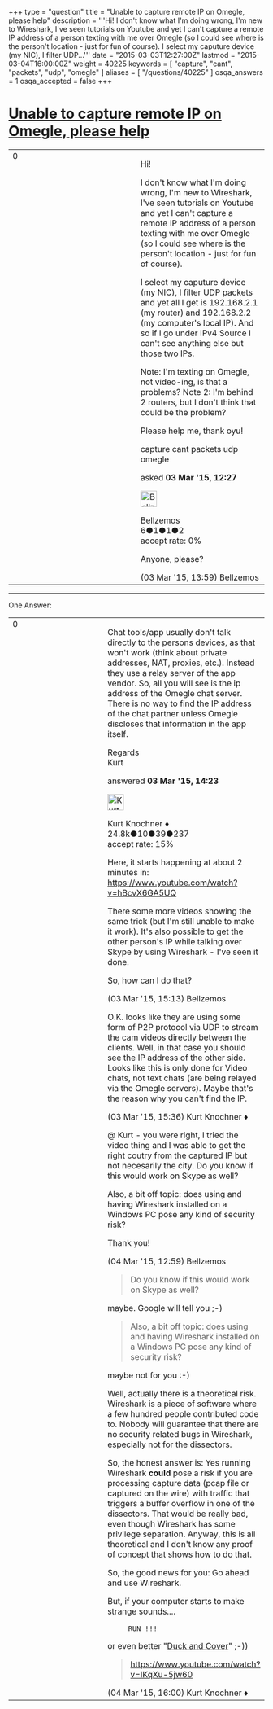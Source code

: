 +++
type = "question"
title = "Unable to capture remote IP on Omegle, please help"
description = '''Hi! I don&#x27;t know what I&#x27;m doing wrong, I&#x27;m new to Wireshark, I&#x27;ve seen tutorials on Youtube and yet I can&#x27;t capture a remote IP address of a person texting with me over Omegle (so I could see where is the person&#x27;t location - just for fun of course). I select my caputure device (my NIC), I filter UDP...'''
date = "2015-03-03T12:27:00Z"
lastmod = "2015-03-04T16:00:00Z"
weight = 40225
keywords = [ "capture", "cant", "packets", "udp", "omegle" ]
aliases = [ "/questions/40225" ]
osqa_answers = 1
osqa_accepted = false
+++

<div class="headNormal">

# [Unable to capture remote IP on Omegle, please help](/questions/40225/unable-to-capture-remote-ip-on-omegle-please-help)

</div>

<div id="main-body">

<div id="askform">

<table id="question-table" style="width:100%;"><colgroup><col style="width: 50%" /><col style="width: 50%" /></colgroup><tbody><tr class="odd"><td style="width: 30px; vertical-align: top"><div class="vote-buttons"><span id="post-40225-upvote" class="ajax-command post-vote up" rel="nofollow" title="I like this post (click again to cancel)"> </span><div id="post-40225-score" class="post-score" title="current number of votes">0</div><span id="post-40225-downvote" class="ajax-command post-vote down" rel="nofollow" title="I dont like this post (click again to cancel)"> </span> <span id="favorite-mark" class="ajax-command favorite-mark" rel="nofollow" title="mark/unmark this question as favorite (click again to cancel)"> </span><div id="favorite-count" class="favorite-count"></div></div></td><td><div id="item-right"><div class="question-body"><p>Hi!</p><p>I don't know what I'm doing wrong, I'm new to Wireshark, I've seen tutorials on Youtube and yet I can't capture a remote IP address of a person texting with me over Omegle (so I could see where is the person't location - just for fun of course).</p><p>I select my caputure device (my NIC), I filter UDP packets and yet all I get is 192.168.2.1 (my router) and 192.168.2.2 (my computer's local IP). And so if I go under IPv4 Source I can't see anything else but those two IPs.</p><p>Note: I'm texting on Omegle, not video-ing, is that a problems? Note 2: I'm behind 2 routers, but I don't think that could be the problem?</p><p>Please help me, thank oyu!</p></div><div id="question-tags" class="tags-container tags"><span class="post-tag tag-link-capture" rel="tag" title="see questions tagged &#39;capture&#39;">capture</span> <span class="post-tag tag-link-cant" rel="tag" title="see questions tagged &#39;cant&#39;">cant</span> <span class="post-tag tag-link-packets" rel="tag" title="see questions tagged &#39;packets&#39;">packets</span> <span class="post-tag tag-link-udp" rel="tag" title="see questions tagged &#39;udp&#39;">udp</span> <span class="post-tag tag-link-omegle" rel="tag" title="see questions tagged &#39;omegle&#39;">omegle</span></div><div id="question-controls" class="post-controls"></div><div class="post-update-info-container"><div class="post-update-info post-update-info-user"><p>asked <strong>03 Mar '15, 12:27</strong></p><img src="https://secure.gravatar.com/avatar/b8799db0617a43c40eea12c727879309?s=32&amp;d=identicon&amp;r=g" class="gravatar" width="32" height="32" alt="Bellzemos&#39;s gravatar image" /><p><span>Bellzemos</span><br />
<span class="score" title="6 reputation points">6</span><span title="1 badges"><span class="badge1">●</span><span class="badgecount">1</span></span><span title="1 badges"><span class="silver">●</span><span class="badgecount">1</span></span><span title="2 badges"><span class="bronze">●</span><span class="badgecount">2</span></span><br />
<span class="accept_rate" title="Rate of the user&#39;s accepted answers">accept rate:</span> <span title="Bellzemos has no accepted answers">0%</span></p></div></div><div id="comments-container-40225" class="comments-container"><span id="40229"></span><div id="comment-40229" class="comment"><div id="post-40229-score" class="comment-score"></div><div class="comment-text"><p>Anyone, please?</p></div><div id="comment-40229-info" class="comment-info"><span class="comment-age">(03 Mar '15, 13:59)</span> <span class="comment-user userinfo">Bellzemos</span></div></div></div><div id="comment-tools-40225" class="comment-tools"></div><div class="clear"></div><div id="comment-40225-form-container" class="comment-form-container"></div><div class="clear"></div></div></td></tr></tbody></table>

------------------------------------------------------------------------

<div class="tabBar">

<span id="sort-top"></span>

<div class="headQuestions">

One Answer:

</div>

</div>

<span id="40231"></span>

<div id="answer-container-40231" class="answer">

<table style="width:100%;"><colgroup><col style="width: 50%" /><col style="width: 50%" /></colgroup><tbody><tr class="odd"><td style="width: 30px; vertical-align: top"><div class="vote-buttons"><span id="post-40231-upvote" class="ajax-command post-vote up" rel="nofollow" title="I like this post (click again to cancel)"> </span><div id="post-40231-score" class="post-score" title="current number of votes">0</div><span id="post-40231-downvote" class="ajax-command post-vote down" rel="nofollow" title="I dont like this post (click again to cancel)"> </span></div></td><td><div class="item-right"><div class="answer-body"><p>Chat tools/app usually don't talk directly to the persons devices, as that won't work (think about private addresses, NAT, proxies, etc.). Instead they use a relay server of the app vendor. So, all you will see is the ip address of the Omegle chat server. There is no way to find the IP address of the chat partner unless Omegle discloses that information in the app itself.</p><p>Regards<br />
Kurt</p></div><div class="answer-controls post-controls"></div><div class="post-update-info-container"><div class="post-update-info post-update-info-user"><p>answered <strong>03 Mar '15, 14:23</strong></p><img src="https://secure.gravatar.com/avatar/23b7bf5b13bc2c98b2e8aa9869ca5d75?s=32&amp;d=identicon&amp;r=g" class="gravatar" width="32" height="32" alt="Kurt%20Knochner&#39;s gravatar image" /><p><span>Kurt Knochner ♦</span><br />
<span class="score" title="24767 reputation points"><span>24.8k</span></span><span title="10 badges"><span class="badge1">●</span><span class="badgecount">10</span></span><span title="39 badges"><span class="silver">●</span><span class="badgecount">39</span></span><span title="237 badges"><span class="bronze">●</span><span class="badgecount">237</span></span><br />
<span class="accept_rate" title="Rate of the user&#39;s accepted answers">accept rate:</span> <span title="Kurt Knochner has 344 accepted answers">15%</span> </br></p></div></div><div id="comments-container-40231" class="comments-container"><span id="40236"></span><div id="comment-40236" class="comment"><div id="post-40236-score" class="comment-score"></div><div class="comment-text"><p>Here, it starts happening at about 2 minutes in: <a href="https://www.youtube.com/watch?v=hBcvX6GA5UQ">https://www.youtube.com/watch?v=hBcvX6GA5UQ</a></p><p>There some more videos showing the same trick (but I'm still unable to make it work). It's also possible to get the other person's IP while talking over Skype by using Wireshark - I've seen it done.</p><p>So, how can I do that?</p></div><div id="comment-40236-info" class="comment-info"><span class="comment-age">(03 Mar '15, 15:13)</span> <span class="comment-user userinfo">Bellzemos</span></div></div><span id="40237"></span><div id="comment-40237" class="comment"><div id="post-40237-score" class="comment-score"></div><div class="comment-text"><p>O.K. looks like they are using some form of P2P protocol via UDP to stream the cam videos directly between the clients. Well, in that case you should see the IP address of the other side. Looks like this is only done for Video chats, not text chats (are being relayed via the Omegle servers). Maybe that's the reason why you can't find the IP.</p></div><div id="comment-40237-info" class="comment-info"><span class="comment-age">(03 Mar '15, 15:36)</span> <span class="comment-user userinfo">Kurt Knochner ♦</span></div></div><span id="40260"></span><div id="comment-40260" class="comment"><div id="post-40260-score" class="comment-score"></div><div class="comment-text"><p>@ Kurt - you were right, I tried the video thing and I was able to get the right coutry from the captured IP but not necesarily the city. Do you know if this would work on Skype as well?</p><p>Also, a bit off topic: does using and having Wireshark installed on a Windows PC pose any kind of security risk?</p><p>Thank you!</p></div><div id="comment-40260-info" class="comment-info"><span class="comment-age">(04 Mar '15, 12:59)</span> <span class="comment-user userinfo">Bellzemos</span></div></div><span id="40261"></span><div id="comment-40261" class="comment"><div id="post-40261-score" class="comment-score"></div><div class="comment-text"><blockquote><p>Do you know if this would work on Skype as well?</p></blockquote><p>maybe. Google will tell you ;-)</p><blockquote><p>Also, a bit off topic: does using and having Wireshark installed on a Windows PC pose any kind of security risk?</p></blockquote><p>maybe not for you :-)</p><p>Well, actually there is a theoretical risk. Wireshark is a piece of software where a few hundred people contributed code to. Nobody will guarantee that there are no security related bugs in Wireshark, especially not for the dissectors.</p><p>So, the honest answer is: Yes running Wireshark <strong>could</strong> pose a risk if you are processing capture data (pcap file or captured on the wire) with traffic that triggers a buffer overflow in one of the dissectors. That would be really bad, even though Wireshark has some privilege separation. Anyway, this is all theoretical and I don't know any proof of concept that shows how to do that.</p><p>So, the good news for you: Go ahead and use Wireshark.</p><p>But, if your computer starts to make strange sounds....</p><pre><code>     RUN !!! </code></pre><p>or even better "<a href="https://www.youtube.com/watch?v=IKqXu-5jw60">Duck and Cover</a>" ;-))</p><blockquote><p><a href="https://www.youtube.com/watch?v=IKqXu-5jw60">https://www.youtube.com/watch?v=IKqXu-5jw60</a></p></blockquote></div><div id="comment-40261-info" class="comment-info"><span class="comment-age">(04 Mar '15, 16:00)</span> <span class="comment-user userinfo">Kurt Knochner ♦</span></div></div></div><div id="comment-tools-40231" class="comment-tools"></div><div class="clear"></div><div id="comment-40231-form-container" class="comment-form-container"></div><div class="clear"></div></div></td></tr></tbody></table>

</div>

<div class="paginator-container-left">

</div>

</div>

</div>

